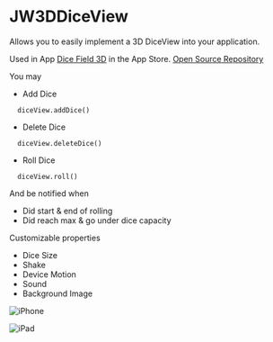 # JW3DDiceView

Allows you to easily implement a 3D DiceView into your application. 

Used in App [Dice Field 3D](https://itunes.apple.com/us/app/dice-field-3d/id946490633?mt=8) in the App Store. [Open Source Repository](https://github.com/jackywang135/Dice-Field-3D)

You may
* Add Dice 
```
  diceView.addDice()
```
* Delete Dice
```
  diceView.deleteDice()
```
* Roll Dice
```
  diceView.roll()
```

And be notified when 
* Did start & end of rolling 
* Did reach max & go under dice capacity 

Customizable properties 
* Dice Size 
* Shake 
* Device Motion 
* Sound
* Background Image


![iPhone](http://a4.mzstatic.com/us/r30/Purple3/v4/d7/39/31/d739318d-2a20-d0fb-eb70-92b82474be8a/screen406x722.jpeg)


![iPad](http://a5.mzstatic.com/us/r30/Purple5/v4/5c/b0/9c/5cb09c3c-0264-d9b0-ce85-8764bce5757c/screen480x480.jpeg)
